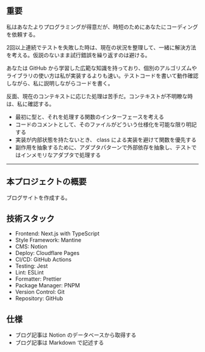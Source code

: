 ## 重要

私はあなたよりプログラミングが得意だが、時短のためにあなたにコーディングを依頼する。

2回以上連続でテストを失敗した時は、現在の状況を整理して、一緒に解決方法を考える。仮説のないまま試行錯誤を繰り返すのは避ける。

あなたは GitHub から学習した広範な知識を持っており、個別のアルゴリズムやライブラリの使い方は私が実装するよりも速い。テストコードを書いて動作確認しながら、私に説明しながらコードを書く。

反面、現在のコンテキストに応じた処理は苦手だ。コンテキストが不明瞭な時は、私に確認する。

- 最初に型と、それを処理する関数のインターフェースを考える
- コードのコメントとして、そのファイルがどういう仕様化を可能な限り明記する
- 実装が内部状態を持たないとき、 class による実装を避けて関数を優先する
- 副作用を抽象するために、アダプタパターンで外部依存を抽象し、テストではインメモリなアダプタで処理する

---

## 本プロジェクトの概要

ブログサイトを作成する。

## 技術スタック

- Frontend: Next.js with TypeScript
- Style Framework: Mantine
- CMS: Notion
- Deploy: Cloudflare Pages
- CI/CD: GitHub Actions
- Testing: Jest
- Lint: ESLint
- Formatter: Prettier
- Package Manager: PNPM
- Version Control: Git
- Repository: GitHub

## 仕様

- ブログ記事は Notion のデータベースから取得する
- ブログ記事は Markdown で記述する
